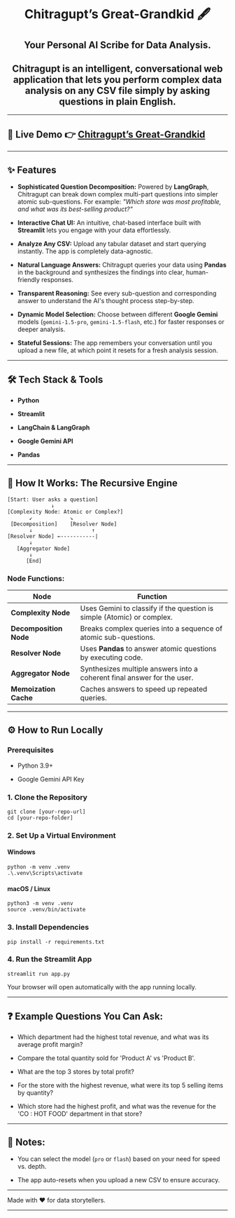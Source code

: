 <h1 align='center'> Chitragupt’s Great-Grandkid 🖋 </h1>

<h2 align='center'>Your Personal AI Scribe for Data Analysis.</h2>

<h2 align='center'><b>Chitragupt</b> is an intelligent, conversational web application that lets you perform complex data analysis on any CSV file simply by asking questions in plain English. </h2>

* * * * *

🚀 Live Demo
👉 [Chitragupt’s Great-Grandkid](https://chitragupts-great-grandkid-7pc3qexsxszcylxabgaaki.streamlit.app/)
------------

* * * * *

✨ Features
----------

-   **Sophisticated Question Decomposition:** Powered by **LangGraph**, Chitragupt can break down complex multi-part questions into simpler atomic sub-questions. For example: *"Which store was most profitable, and what was its best-selling product?"*

-   **Interactive Chat UI:** An intuitive, chat-based interface built with **Streamlit** lets you engage with your data effortlessly.

-   **Analyze Any CSV:** Upload any tabular dataset and start querying instantly. The app is completely data-agnostic.

-   **Natural Language Answers:** Chitragupt queries your data using **Pandas** in the background and synthesizes the findings into clear, human-friendly responses.

-   **Transparent Reasoning:** See every sub-question and corresponding answer to understand the AI's thought process step-by-step.

-   **Dynamic Model Selection:** Choose between different **Google Gemini** models (`gemini-1.5-pro`, `gemini-1.5-flash`, etc.) for faster responses or deeper analysis.

-   **Stateful Sessions:** The app remembers your conversation until you upload a new file, at which point it resets for a fresh analysis session.

* * * * *

🛠️ Tech Stack & Tools
----------------------

-   **Python**

-   **Streamlit** 

-   **LangChain & LangGraph** 

-   **Google Gemini API** 

-   **Pandas** 

* * * * *

🧠 How It Works: The Recursive Engine
-------------------------------------

```
[Start: User asks a question]
              ↓
[Complexity Node: Atomic or Complex?]
       ↙            ↘
 [Decomposition]    [Resolver Node]
       ↓                   ↑
[Resolver Node] ←-----------|
       ↓
   [Aggregator Node]
       ↓
      [End]

```

### Node Functions:

| Node | Function |
| --- | --- |
| **Complexity Node** | Uses Gemini to classify if the question is simple (Atomic) or complex. |
| **Decomposition Node** | Breaks complex queries into a sequence of atomic sub-questions. |
| **Resolver Node** | Uses **Pandas** to answer atomic questions by executing code. |
| **Aggregator Node** | Synthesizes multiple answers into a coherent final answer for the user. |
| **Memoization Cache** | Caches answers to speed up repeated queries. |

* * * * *

⚙️ How to Run Locally
---------------------

### Prerequisites

-   Python 3.9+

-   Google Gemini API Key

### 1\. Clone the Repository

```
git clone [your-repo-url]
cd [your-repo-folder]

```

### 2\. Set Up a Virtual Environment

#### Windows

```
python -m venv .venv
.\.venv\Scripts\activate

```

#### macOS / Linux

```
python3 -m venv .venv
source .venv/bin/activate

```

### 3\. Install Dependencies

```
pip install -r requirements.txt

```

### 4\. Run the Streamlit App

```
streamlit run app.py

```

Your browser will open automatically with the app running locally.

* * * * *

❓ Example Questions You Can Ask:
--------------------------------

-   Which department had the highest total revenue, and what was its average profit margin?

-   Compare the total quantity sold for 'Product A' vs 'Product B'.

-   What are the top 3 stores by total profit?

-   For the store with the highest revenue, what were its top 5 selling items by quantity?

-   Which store had the highest profit, and what was the revenue for the 'CO : HOT FOOD' department in that store?

* * * * *

📌 Notes:
---------

-   You can select the model (`pro` or `flash`) based on your need for speed vs. depth.

-   The app auto-resets when you upload a new CSV to ensure accuracy.

* * * * *

Made with ❤️ for data storytellers.

* * * * *
